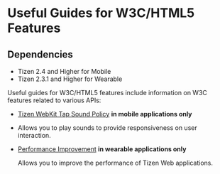 # Useful Guides for W3C/HTML5 Features

## Dependencies

- Tizen 2.4 and Higher for Mobile
- Tizen 2.3.1 and Higher for Wearable

Useful guides for W3C/HTML5 features include information on W3C features related to various APIs:

- [Tizen WebKit Tap Sound Policy](./w3c/useful/sound-policy-w.md) **in mobile applications only**	

- Allows you to play sounds to provide responsiveness on user interaction.

- [Performance Improvement](./w3c/useful/performance-w.md) **in wearable applications only**	

  Allows you to improve the performance of Tizen Web applications.